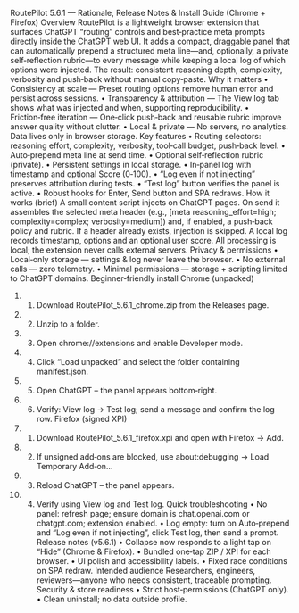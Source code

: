 RoutePilot 5.6.1 — Rationale, Release Notes & Install Guide (Chrome + Firefox)
Overview
RoutePilot is a lightweight browser extension that surfaces ChatGPT “routing” controls and best‑practice meta prompts directly inside the ChatGPT web UI. 
It adds a compact, draggable panel that can automatically prepend a structured meta line—and, optionally, a private self‑reflection rubric—to every message while keeping a local log of which options were injected. 
The result: consistent reasoning depth, complexity, verbosity and push‑back without manual copy‑paste.
Why it matters
•	Consistency at scale — Preset routing options remove human error and persist across sessions.
•	Transparency & attribution — The View log tab shows what was injected and when, supporting reproducibility.
•	Friction‑free iteration — One‑click push‑back and reusable rubric improve answer quality without clutter.
•	Local & private — No servers, no analytics. Data lives only in browser storage.
Key features
•	Routing selectors: reasoning effort, complexity, verbosity, tool‑call budget, push‑back level.
•	Auto‑prepend meta line at send time.
•	Optional self‑reflection rubric (private).
•	Persistent settings in local storage.
•	In‑panel log with timestamp and optional Score (0‑100).
•	“Log even if not injecting” preserves attribution during tests.
•	“Test log” button verifies the panel is active.
•	Robust hooks for Enter, Send button and SPA redraws.
How it works (brief)
A small content script injects on ChatGPT pages. On send it assembles the selected meta header 
(e.g., [meta reasoning_effort=high; complexity=complex; verbosity=medium]) and, if enabled, a push‑back policy and rubric. 
If a header already exists, injection is skipped. A local log records timestamp, options and an optional user score. 
All processing is local; the extension never calls external servers.
Privacy & permissions
•	Local‑only storage — settings & log never leave the browser.
•	No external calls — zero telemetry.
•	Minimal permissions — storage + scripting limited to ChatGPT domains.
Beginner‑friendly install
Chrome (unpacked)
1.	1. Download RoutePilot_5.6.1_chrome.zip from the Releases page.
2.	2. Unzip to a folder.
3.	3. Open chrome://extensions and enable Developer mode.
4.	4. Click “Load unpacked” and select the folder containing manifest.json.
5.	5. Open ChatGPT – the panel appears bottom‑right.
6.	6. Verify: View log → Test log; send a message and confirm the log row.
Firefox (signed XPI)
7.	1. Download RoutePilot_5.6.1_firefox.xpi and open with Firefox → Add.
8.	2. If unsigned add‑ons are blocked, use about:debugging → Load Temporary Add‑on…
9.	3. Reload ChatGPT – the panel appears.
10.	4. Verify using View log and Test log.
Quick troubleshooting
•	No panel: refresh page; ensure domain is chat.openai.com or chatgpt.com; extension enabled.
•	Log empty: turn on Auto‑prepend and “Log even if not injecting”, click Test log, then send a prompt.
Release notes (v5.6.1)
•	Collapse now responds to a light tap on “Hide” (Chrome & Firefox).
•	Bundled one‑tap ZIP / XPI for each browser.
•	UI polish and accessibility labels.
•	Fixed race conditions on SPA redraw.
Intended audience
Researchers, engineers, reviewers—anyone who needs consistent, traceable prompting.
Security & store readiness
•	Strict host‑permissions (ChatGPT only).
•	Clean uninstall; no data outside profile.
